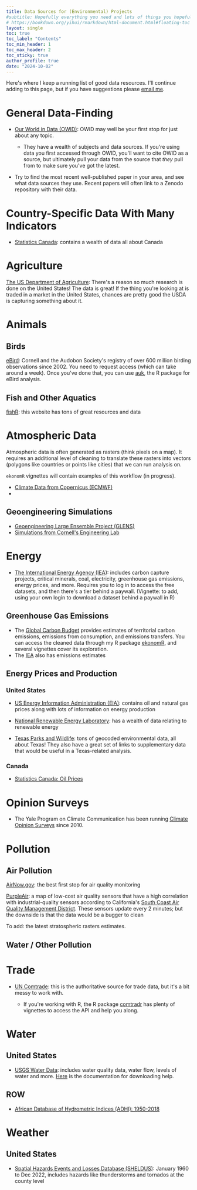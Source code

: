 ```yaml
---
title: Data Sources for (Environmental) Projects
#subtitle: Hopefully everything you need and lots of things you hopefully won't
# https://bookdown.org/yihui/rmarkdown/html-document.html#floating-toc
layout: single
toc: true
toc_label: "Contents"
toc_min_header: 1
toc_max_header: 2
toc_sticky: true
author_profile: true
date: "2024-10-02"
---
```


Here's where I keep a running list of good data resources. I'll continue adding to this page, but if you have suggestions please [email me](mailto:j.stallman@yale.edu). 


# General Data-Finding

- [Our World in Data (OWID)](https://ourworldindata.org/): OWID may well be your first stop for just about any topic. 

  - They have a wealth of subjects and data sources. If you're using data you first accessed through OWID, you'll want to cite OWID as a source, but ultimately pull your data from the source that *they* pull from to make sure you've got the latest.

- Try to find the most recent well-published paper in your area, and see what data sources they use. Recent papers will often link to a Zenodo repository with their data.

# Country-Specific Data With Many Indicators

- [Statistics Canada](https://www150.statcan.gc.ca/n1/en/type/data): contains a wealth of data all about Canada

# Agriculture

[The US Department of Agriculture](https://www.usda.gov/): There's a reason so much research is done on the United States! The data is great! If the thing you're looking at is traded in a market in the United States, chances are pretty good the USDA is capturing something about it.

# Animals

## Birds
[eBird](https://science.ebird.org/en/use-ebird-data/download-ebird-data-products): Cornell and the Audobon Society's registry of over 600 million birding observations since 2002. You need to request access (which can take around a week). Once you've done that, you can use [auk](https://cornelllabofornithology.github.io/auk/), the R package for eBird analysis.

## Fish and Other Aquatics

[fishR](https://fishr-core-team.github.io/fishR/): this website has tons of great resources and data


# Atmospheric Data 

Atmospheric data is often generated as rasters (think pixels on a map). It requires an additional level of cleaning to translate these rasters into vectors (polygons like countries or points like cities) that we can run analysis on. 

`ekonomR` vignettes will contain examples of this workflow (in progress).

- [Climate Data from Copernicus (ECMWF)](https://cds-beta.climate.copernicus.eu/)
- 

## Geoengineering Simulations

- [Geoengineering Large Ensemble Project (GLENS)](https://www.cesm.ucar.edu/community-projects/glens)
- [Simulations from Cornell's Engineering Lab](https://climate-engineering.mae.cornell.edu/data/)


# Energy 

- [The International Energy Agency (IEA)](https://www.iea.org/): includes carbon capture projects, critical minerals, coal, electricity, greenhouse gas emissions, energy prices, and more. Requires you to log in to access the free datasets, and then there's a tier behind a paywall. (Vignette: to add, using your own login to download a dataset behind a paywall in R)

## Greenhouse Gas Emissions

- The [Global Carbon Budget](https://globalcarbonbudget.org/) provides estimates of territorial carbon emissions, emissions from consumption, and emissions transfers. You can access the cleaned data through my R package [ekonomR](https://stallman-j.github.io/ekonomR/), and several vignettes cover its exploration.
- The [IEA](https://www.iea.org/) also has emissions estimates

## Energy Prices and Production

### United States

- [US Energy Information Administration (EIA)](https://www.eia.gov/): contains oil and natural gas prices along with lots of information on energy production
- [National Renewable Energy Laboratory](https://www.nrel.gov/analysis/data-tools.html): has a wealth of data relating to renewable energy

- [Texas Parks and Wildlife](https://tpwd.texas.gov/gis/): tons of geocoded environmental data, all about Texas! They also have a great set of links to supplementary data that would be useful in a Texas-related analysis.

### Canada

- [Statistics Canada: Oil Prices](https://www150.statcan.gc.ca/t1/tbl1/en/tv.action?pid=1810000101)
# Opinion Surveys

- The Yale Program on Climate Communication has been running [Climate Opinion Surveys](https://climatecommunication.yale.edu/visualizations-data/ycom-us/) since 2010.



# Pollution

## Air Pollution

[AirNow.gov](https://www.epa.gov/outdoor-air-quality-data): the best first stop for air quality monitoring

[PurpleAir](https://map.purpleair.com): a map of low-cost air quality sensors that have a high correlation with industrial-quality sensors according to California's [South Coast Air Quality Management District](https://www.aqmd.gov/aq-spec/evaluations/criteria-pollutants/summary-pm). These sensors update every 2 minutes; but the downside is that the data would be a bugger to clean

To add: the latest stratospheric rasters estimates.

## Water / Other Pollution


# Trade

- [UN Comtrade](https://comtradeplus.un.org/): this is the authoritative source for trade data, but it's a bit messy to work with. 

  - If you're working with R, the R package [comtradr](https://docs.ropensci.org/comtradr/index.html) has plenty of vignettes to access the API and help you along.



# Water

## United States

- [USGS Water Data](https://waterdata.usgs.gov/nwis): includes water quality data, water flow, levels of water and more. [Here](https://waterservices.usgs.gov/docs/) is the documentation for downloading help.

## ROW

- [African Database of Hydrometric Indices (ADHI): 1950-2018](https://essd.copernicus.org/articles/13/1547/2021/)

# Weather

## United States

- [Spatial Hazards Events and Losses Database (SHELDUS)](https://cemhs.asu.edu/sheldus/metadata): January 1960 to Dec 2022, includes hazards like thunderstorms and tornados at the county level


